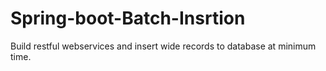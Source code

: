 # Spring-boot-Batch-Insrtion
Build restful webservices and insert wide records to database at minimum time.
